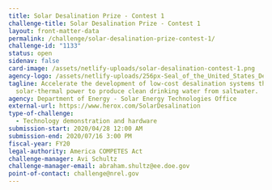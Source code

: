 ```yaml
---
title: Solar Desalination Prize - Contest 1
challenge-title: Solar Desalination Prize - Contest 1
layout: front-matter-data
permalink: /challenge/solar-desalination-prize-contest-1/
challenge-id: "1133"
status: open
sidenav: false
card-image: /assets/netlify-uploads/solar-desalination-contest-1.png
agency-logo: /assets/netlify-uploads/256px-Seal_of_the_United_States_Department_of_Energy.png
tagline: Accelerate the development of low-cost desalination systems that use
  solar-thermal power to produce clean drinking water from saltwater.
agency: Department of Energy - Solar Energy Technologies Office
external-url: https://www.herox.com/SolarDesalination
type-of-challenge:
  - Technology demonstration and hardware
submission-start: 2020/04/28 12:00 AM
submission-end: 2020/07/16 3:00 PM
fiscal-year: FY20
legal-authority: America COMPETES Act
challenge-manager: Avi Schultz
challenge-manager-email: abraham.shultz@ee.doe.gov
point-of-contact: challenge@nrel.gov
---
```


